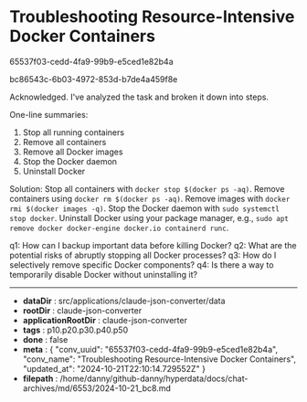 # Troubleshooting Resource-Intensive Docker Containers

65537f03-cedd-4fa9-99b9-e5ced1e82b4a

bc86543c-6b03-4972-853d-b7de4a459f8e

 Acknowledged. I've analyzed the task and broken it down into steps.

One-line summaries:
1. Stop all running containers
2. Remove all containers
3. Remove all Docker images
4. Stop the Docker daemon
5. Uninstall Docker

Solution: Stop all containers with `docker stop $(docker ps -aq)`. Remove containers using `docker rm $(docker ps -aq)`. Remove images with `docker rmi $(docker images -q)`. Stop the Docker daemon with `sudo systemctl stop docker`. Uninstall Docker using your package manager, e.g., `sudo apt remove docker docker-engine docker.io containerd runc`.

q1: How can I backup important data before killing Docker?
q2: What are the potential risks of abruptly stopping all Docker processes?
q3: How do I selectively remove specific Docker components?
q4: Is there a way to temporarily disable Docker without uninstalling it?

---

* **dataDir** : src/applications/claude-json-converter/data
* **rootDir** : claude-json-converter
* **applicationRootDir** : claude-json-converter
* **tags** : p10.p20.p30.p40.p50
* **done** : false
* **meta** : {
  "conv_uuid": "65537f03-cedd-4fa9-99b9-e5ced1e82b4a",
  "conv_name": "Troubleshooting Resource-Intensive Docker Containers",
  "updated_at": "2024-10-21T22:10:14.729552Z"
}
* **filepath** : /home/danny/github-danny/hyperdata/docs/chat-archives/md/6553/2024-10-21_bc8.md